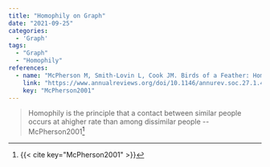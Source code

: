 ```yaml
---
title: "Homophily on Graph"
date: "2021-09-25"
categories:
  - 'Graph'
tags:
  - "Graph"
  - "Homophily"
references:
  - name: "McPherson M, Smith-Lovin L, Cook JM. Birds of a Feather: Homophily in Social Networks. Annu Rev Sociol. 2001;27: 415–444. doi:10.1146/annurev.soc.27.1.415"
    link: "https://www.annualreviews.org/doi/10.1146/annurev.soc.27.1.415"
    key: "McPherson2001"
---
```




> Homophily is the principle that a contact between similar people occurs at ahigher rate than among dissimilar people
> -- McPherson2001[^McPherson2001]


[^McPherson2001]: {{< cite key="McPherson2001" >}}